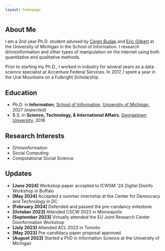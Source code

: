 ```yaml
---
layout: homepage
---
```


## About Me

I am a 2nd year Ph.D. student advised by [Ceren Budak](https://www.si.umich.edu/people/ceren-budak) and [Eric Gilbert](http://eegilbert.org/) at the University of Michigan in the School of Information. I research d/misinformation and other types of manipulation on the internet using both quantitative and qualitative methods.

Prior to starting my Ph.D., I worked in industry for several years as a data science specialist at Accenture Federal Services. In 2017, I spent a year in the Ural Mountains on a Fulbright Scholarship.

## Education

- Ph.D. in **Information**, [School of Information](https://www.si.umich.edu/), [University of Michigan](https://umich.edu/), 2027 _(expected)_
- B.S. in **Science, Technology, & International Affairs**, [Georgetown University](https://www.georgetown.edu/), 2016

## Research Interests

- D/misinformation
- Social Computing
- Computational Social Science

## Updates

- **[June 2024]** Workshop paper accepted to ICWSM '24 Digital Disinfo Workshop in Buffalo
- **[May 2024]** Accepted a summer internship at the Center for Democracy and Technology in DC
- **[February 2024]** Defended and passed the pre-candancy milestone
- **[October 2023]** Attended CSCW 2023 in Minneapolis
- **[September 2023]** Virtually attended the EU Joint Research Center Disinformation Workshop
- **[July 2023]** Attended ACL 2023 in Toronto
- **[May 2023]** Pre-candidacy paper proposal approved
- **[August 2022]** Started a PhD in Information Science at the University of Michigan
